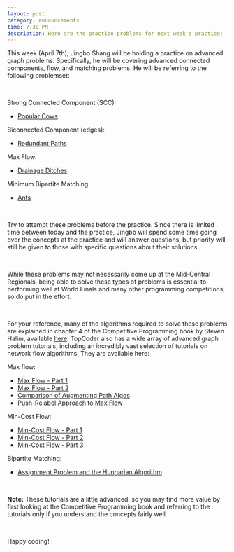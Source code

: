 ```yaml
---
layout: post
category: announcements
time: 7:30 PM
description: Here are the practice problems for next week's practice!
---
```


This week (April 7th), Jingbo Shang will be holding a practice on 
advanced graph problems. Specifically, he will be covering advanced connected 
components, flow, and matching problems. He will be referring to the following 
problemset:

<br/>

Strong Connected Component (SCC):

  * [Popular Cows][1]

Biconnected Component (edges):

  * [Redundant Paths][2]

Max Flow: 

  * [Drainage Ditches][3]

Minimum Bipartite Matching: 

  * [Ants][4]


<br/>

Try to attempt these problems before the practice. Since there is limited time 
between today and the practice, Jingbo will spend some time going over the concepts 
at the practice and will answer questions, but priority will still be given to 
those with specific questions about their solutions.

<br/>

While these problems may not necessarily come up at the Mid-Central Regionals, being 
able to solve these types of problems is essential to performing well at World Finals 
and many other programming competitions, so do put in the effort.

<br/>

For your reference, many of the algorithms required to solve these problems are 
explained in chapter 4 of the Competitive Programming book by Steven Halim, available 
[here][Halim]. 
TopCoder also has a wide array of advanced graph problem tutorials, including an 
incredibly vast selection of tutorials on network flow algorithms. They are 
available here:

Max flow:

  * [Max Flow - Part 1][5]
  * [Max Flow - Part 2][6]
  * [Comparison of Augmenting Path Algos][7]
  * [Push-Relabel Approach to Max Flow][8]

Min-Cost Flow:

  * [Min-Cost Flow - Part 1][9]
  * [Min-Cost Flow - Part 2][10]
  * [Min-Cost Flow - Part 3][11]

Bipartite Matching:

  * [Assignment Problem and the Hungarian Algorithm][12]

<br/>

<b>Note:</b> These tutorials are a little advanced, so you may find more value by 
first looking at the Competitive Programming book and referring to the tutorials only 
if you understand the concepts fairly well.

<br/>

Happy coding!

[Halim]: http://www.comp.nus.edu.sg/~stevenha/myteaching/competitive_programming/cp1.pdf
[1]: http://poj.org/problem?id=2186
[2]: http://poj.org/problem?id=3177
[3]: http://poj.org/problem?id=1273
[4]: http://poj.org/problem?id=3565
[5]: https://www.topcoder.com/community/data-science/data-science-tutorials/maximum-flow-section-1/
[6]: https://www.topcoder.com/community/data-science/data-science-tutorials/maximum-flow-section-2/
[7]: https://www.topcoder.com/community/data-science/data-science-tutorials/maximum-flow-augmenting-path-algorithms-comparison/
[8]: https://www.topcoder.com/community/data-science/data-science-tutorials/push-relabel-approach-to-the-maximum-flow-problem/
[9]: https://www.topcoder.com/community/data-science/data-science-tutorials/minimum-cost-flow-part-one-key-concepts/
[10]: https://www.topcoder.com/community/data-science/data-science-tutorials/minimum-cost-flow-part-two-algorithms/
[11]: https://www.topcoder.com/community/data-science/data-science-tutorials/minimum-cost-flow-part-three-applications/
[12]: https://www.topcoder.com/community/data-science/data-science-tutorials/assignment-problem-and-hungarian-algorithm/
